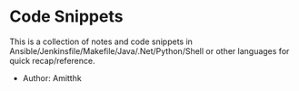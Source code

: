 # Code Snippets

This is a collection of notes and code snippets in Ansible/Jenkinsfile/Makefile/Java/.Net/Python/Shell or other languages for quick recap/reference.

* Author: Amitthk